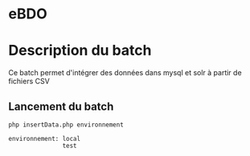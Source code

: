 eBDO  
====


Description du batch  
====

Ce batch permet d'intégrer des données dans mysql et solr à partir de fichiers CSV

Lancement du batch   
----

```
php insertData.php environnement

environnement: local
               test
